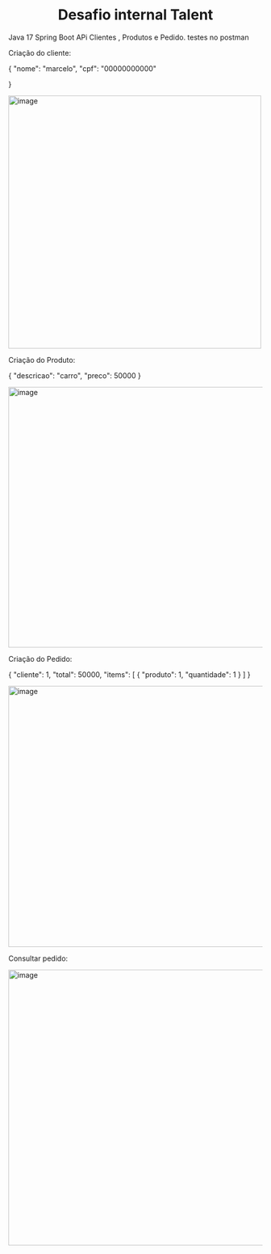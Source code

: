 <h1 align="center"> Desafio internal Talent  </h1>
Java 17
Spring Boot
APi Clientes , Produtos e Pedido.
testes no postman

Criação do cliente:

{
    "nome": "marcelo",
    "cpf": "00000000000"
    
}


<img width="501" alt="image" src="https://github.com/adolfobjj/internalTalent/assets/47535842/f184112c-7d71-4082-9efc-9bfdad569787">

Criação do Produto:

{
    "descricao": "carro",
    "preco": 50000
}

<img width="516" alt="image" src="https://github.com/adolfobjj/internalTalent/assets/47535842/771c59e1-db91-44ed-a2a0-7f8c61f4d244">


Criação do Pedido:

{
    "cliente": 1,
    "total": 50000,
    "items": [
        {
            "produto": 1,
            "quantidade": 1
        }
    ]
}

<img width="517" alt="image" src="https://github.com/adolfobjj/internalTalent/assets/47535842/ed6030c1-eb2f-444c-a107-0b70f39d8b18">


Consultar pedido:

<img width="546" alt="image" src="https://github.com/adolfobjj/internalTalent/assets/47535842/30a34593-27e8-4717-b4d0-7e1343421215">

